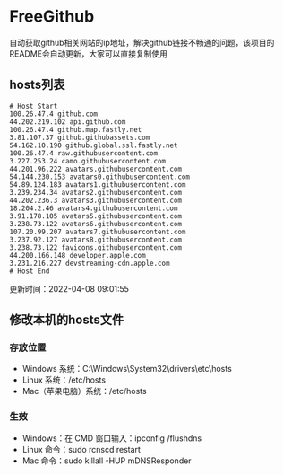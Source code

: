 # FreeGithub
自动获取github相关网站的ip地址，解决github链接不畅通的问题，该项目的README会自动更新，大家可以直接复制使用

## hosts列表
```base
# Host Start
100.26.47.4 github.com
44.202.219.102 api.github.com
100.26.47.4 github.map.fastly.net
3.81.107.37 github.githubassets.com
54.162.10.190 github.global.ssl.fastly.net
100.26.47.4 raw.githubusercontent.com
3.227.253.24 camo.githubusercontent.com
44.201.96.222 avatars.githubusercontent.com
54.144.230.153 avatars0.githubusercontent.com
54.89.124.183 avatars1.githubusercontent.com
3.239.234.34 avatars2.githubusercontent.com
44.202.236.3 avatars3.githubusercontent.com
18.204.2.46 avatars4.githubusercontent.com
3.91.178.105 avatars5.githubusercontent.com
3.238.73.122 avatars6.githubusercontent.com
107.20.99.207 avatars7.githubusercontent.com
3.237.92.127 avatars8.githubusercontent.com
3.238.73.122 favicons.githubusercontent.com
44.200.166.148 developer.apple.com
3.231.216.227 devstreaming-cdn.apple.com
# Host End
```

更新时间：2022-04-08 09:01:55

## 修改本机的hosts文件
### 存放位置
* Windows 系统：C:\Windows\System32\drivers\etc\hosts
* Linux 系统：/etc/hosts
* Mac（苹果电脑）系统：/etc/hosts

### 生效
* Windows：在 CMD 窗口输入：ipconfig /flushdns
* Linux 命令：sudo rcnscd restart
* Mac 命令：sudo killall -HUP mDNSResponder